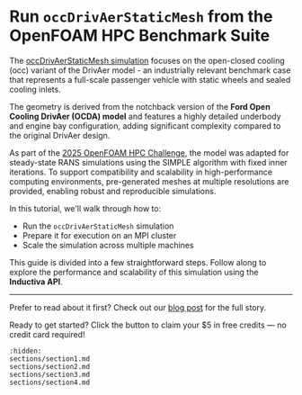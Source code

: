 # Run `occDrivAerStaticMesh` from the OpenFOAM HPC Benchmark Suite

The [occDrivAerStaticMesh simulation](https://develop.openfoam.com/committees/hpc/-/tree/9e0480e778e0c5168b97b8177cc3ece3fb3dc496/incompressible/simpleFoam/occDrivAerStaticMesh) focuses on the open-closed cooling (occ) variant of the DrivAer model -
an industrially relevant benchmark case that represents a full-scale passenger vehicle with static wheels and sealed cooling inlets.

The geometry is derived from the notchback version of the **Ford Open Cooling DrivAer (OCDA) model** and features a highly
detailed underbody and engine bay configuration, adding significant complexity compared to the original DrivAer design.

As part of the [2025 OpenFOAM HPC Challenge](https://wiki.openfoam.com/images/4/44/OHC-1.pdf), the model was adapted for steady-state
RANS simulations using the SIMPLE algorithm with fixed inner iterations. To support compatibility and scalability in
high-performance computing environments, pre-generated meshes at multiple resolutions are provided, enabling robust and
reproducible simulations.

In this tutorial, we'll walk through how to:

- Run the `occDrivAerStaticMesh` simulation
- Prepare it for execution on an MPI cluster
- Scale the simulation across multiple machines

This guide is divided into a few straightforward steps. Follow along to explore the performance and scalability of this simulation
using the **Inductiva API**.

---

Prefer to read about it first? Check out our [blog post](https://inductiva.ai/blog/article/from-supercomputer-to-cloud-a-new-era-for-openfoam-simulations) for the full story.

Ready to get started? Click the button to claim your $5 in free credits — no credit card required!

```{toctree}
:hidden:
sections/section1.md
sections/section2.md
sections/section3.md
sections/section4.md
```
